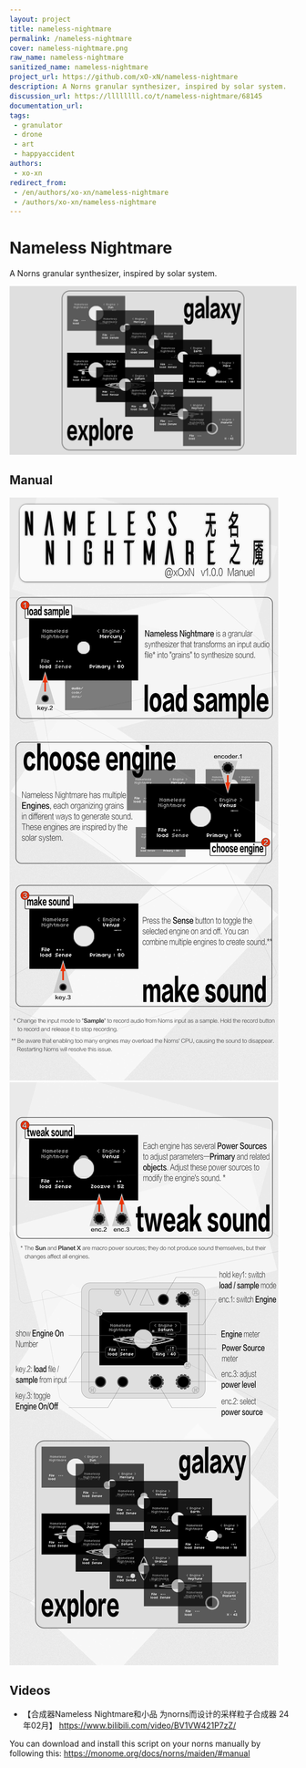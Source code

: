 ```yaml
---
layout: project
title: nameless-nightmare
permalink: /nameless-nightmare
cover: nameless-nightmare.png
raw_name: nameless-nightmare
sanitized_name: nameless-nightmare
project_url: https://github.com/xO-xN/nameless-nightmare
description: A Norns granular synthesizer, inspired by solar system.
discussion_url: https://llllllll.co/t/nameless-nightmare/68145
documentation_url: 
tags:
 - granulator
 - drone
 - art
 - happyaccident
authors:
 - xo-xn
redirect_from:
 - /en/authors/xo-xn/nameless-nightmare
 - /authors/xo-xn/nameless-nightmare
---
```

# Nameless Nightmare

A Norns granular synthesizer, inspired by solar system.

![head](https://raw.githubusercontent.com/xO-xN/nameless-nightmare/HEAD/doc/nn_head.jpg)


## Manual
![nameless-nightmare_manual1m](https://raw.githubusercontent.com/xO-xN/nameless-nightmare/HEAD/doc/nameless-nightmare_v1.0.0manual1m.jpg)
![nameless-nightmare_manual2m](https://raw.githubusercontent.com/xO-xN/nameless-nightmare/HEAD/doc/nameless-nightmare_v1.0.0manual2m.jpg)

## Videos
- 【合成器Nameless Nightmare和小品 为norns而设计的采样粒子合成器 24年02月】 https://www.bilibili.com/video/BV1VW421P7zZ/


You can download and install this script on your norns manually by following this: https://monome.org/docs/norns/maiden/#manual

